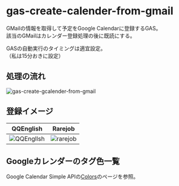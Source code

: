 # gas-create-calender-from-gmail
GMailの情報を取得して予定をGoogle Calendarに登録するGAS。  
該当のGMailはカレンダー登録処理の後に既読にする。

GASの自動実行のタイミングは適宜設定。  
（私は15分おきに設定）

## 処理の流れ

![gas-create-gcalender-from-gmail](https://github.com/serina-yam/gas-create-calender-from-gmail/assets/64587946/6ab30134-8f08-45eb-9963-1441e251f1a1)


## 登録イメージ
| QQEnglish | Rarejob |
| --------- | ------- |
|![QQEngllsh](https://github.com/serina-yam/gas-create-calender-from-gmail/assets/64587946/19b22017-5c14-4860-ac6e-87ee8ba59503)|![rarejob](https://github.com/serina-yam/gas-create-calender-from-gmail/assets/64587946/cedabd1b-0548-4c8a-8a4e-f909db5854f9)|

## Googleカレンダーのタグ色一覧

Google Calendar Simple APIの[Colors](https://google-calendar-simple-api.readthedocs.io/en/latest/colors.html)のページを参照。
